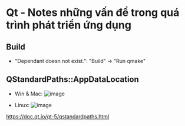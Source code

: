 # Qt - Notes  những vấn đề trong quá trình phát triển ứng dụng
  
## Build
- "Dependant doesn not exist.": "Build" -> "Run qmake"
  
## QStandardPaths::AppDataLocation
- Win & Mac: ![image](https://user-images.githubusercontent.com/83774923/126264048-f30c8ce5-73f6-48d9-8519-4f8737fd497a.png)
  
- Linux: ![image](https://user-images.githubusercontent.com/83774923/126264131-3505aaea-1978-48f2-9af8-f5457a8fa3a8.png)


https://doc.qt.io/qt-5/qstandardpaths.html
